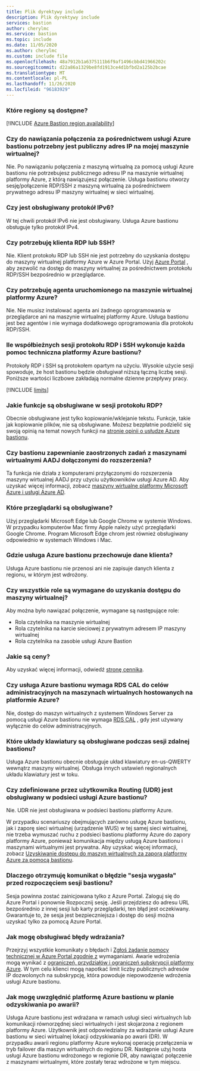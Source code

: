 ```yaml
---
title: Plik dyrektywy include
description: Plik dyrektywy include
services: bastion
author: cherylmc
ms.service: bastion
ms.topic: include
ms.date: 11/05/2020
ms.author: cherylmc
ms.custom: include file
ms.openlocfilehash: 48a7912b1a6375111b6f9af1496cbbd41966202c
ms.sourcegitcommit: d22a86a1329be8fd1913ce4d1bfbd2a125b2bcae
ms.translationtype: MT
ms.contentlocale: pl-PL
ms.lasthandoff: 11/26/2020
ms.locfileid: "96183929"
---
```

### <a name="which-regions-are-available"></a><a name="regions"></a>Które regiony są dostępne?

[!INCLUDE [Azure Bastion region availability](bastion-regions-include.md)]

### <a name="do-i-need-a-public-ip-on-my-virtual-machine-to-connect-via-azure-bastion"></a><a name="publicip"></a>Czy do nawiązania połączenia za pośrednictwem usługi Azure bastionu potrzebny jest publiczny adres IP na mojej maszynie wirtualnej?

Nie. Po nawiązaniu połączenia z maszyną wirtualną za pomocą usługi Azure bastionu nie potrzebujesz publicznego adresu IP na maszynie wirtualnej platformy Azure, z którą nawiązujesz połączenie. Usługa bastionu otworzy sesję/połączenie RDP/SSH z maszyną wirtualną za pośrednictwem prywatnego adresu IP maszyny wirtualnej w sieci wirtualnej.

### <a name="is-ipv6-supported"></a>Czy jest obsługiwany protokół IPv6?

W tej chwili protokół IPv6 nie jest obsługiwany. Usługa Azure bastionu obsługuje tylko protokół IPv4.

### <a name="do-i-need-an-rdp-or-ssh-client"></a><a name="rdpssh"></a>Czy potrzebuję klienta RDP lub SSH?

Nie. Klient protokołu RDP lub SSH nie jest potrzebny do uzyskania dostępu do maszyny wirtualnej platformy Azure w Azure Portal. Użyj [Azure Portal](https://portal.azure.com) , aby zezwolić na dostęp do maszyny wirtualnej za pośrednictwem protokołu RDP/SSH bezpośrednio w przeglądarce.

### <a name="do-i-need-an-agent-running-in-the-azure-virtual-machine"></a><a name="agent"></a>Czy potrzebuję agenta uruchomionego na maszynie wirtualnej platformy Azure?

Nie. Nie musisz instalować agenta ani żadnego oprogramowania w przeglądarce ani na maszynie wirtualnej platformy Azure. Usługa bastionu jest bez agentów i nie wymaga dodatkowego oprogramowania dla protokołu RDP/SSH.

### <a name="how-many-concurrent-rdp-and-ssh-sessions-does-each-azure-bastion-support"></a><a name="limits"></a>Ile współbieżnych sesji protokołu RDP i SSH wykonuje każda pomoc techniczna platformy Azure bastionu?

Protokoły RDP i SSH są protokołem opartym na użyciu. Wysokie użycie sesji spowoduje, że host bastionu będzie obsługiwał niższą łączną liczbę sesji. Poniższe wartości liczbowe zakładają normalne dzienne przepływy pracy.

[!INCLUDE [limits](bastion-limits.md)]

### <a name="what-features-are-supported-in-an-rdp-session"></a><a name="rdpfeaturesupport"></a>Jakie funkcje są obsługiwane w sesji protokołu RDP?

Obecnie obsługiwane jest tylko kopiowanie/wklejanie tekstu. Funkcje, takie jak kopiowanie plików, nie są obsługiwane. Możesz bezpłatnie podzielić się swoją opinią na temat nowych funkcji na [stronie opinii o usłudze Azure bastionu](https://feedback.azure.com/forums/217313-networking?category_id=367303).

### <a name="does-bastion-hardening-work-with-aadj-vm-extension-joined-vms"></a><a name="aadj"></a>Czy bastionu zapewnianie zaostrzonych zadań z maszynami wirtualnymi AADJ dołączonymi do rozszerzenia?

Ta funkcja nie działa z komputerami przyłączonymi do rozszerzenia maszyny wirtualnej AADJ przy użyciu użytkowników usługi Azure AD. Aby uzyskać więcej informacji, zobacz [maszyny wirtualne platformy Microsoft Azure i usługi Azure AD](../articles/active-directory/devices/howto-vm-sign-in-azure-ad-windows.md#requirements).

### <a name="which-browsers-are-supported"></a><a name="browsers"></a>Które przeglądarki są obsługiwane?

Użyj przeglądarki Microsoft Edge lub Google Chrome w systemie Windows. W przypadku komputerów Mac firmy Apple należy użyć przeglądarki Google Chrome. Program Microsoft Edge chrom jest również obsługiwany odpowiednio w systemach Windows i Mac.

### <a name="where-does-azure-bastion-store-customer-data"></a><a name="data"></a>Gdzie usługa Azure bastionu przechowuje dane klienta?

Usługa Azure bastionu nie przenosi ani nie zapisuje danych klienta z regionu, w którym jest wdrożony.

### <a name="are-any-roles-required-to-access-a-virtual-machine"></a><a name="roles"></a>Czy wszystkie role są wymagane do uzyskania dostępu do maszyny wirtualnej?

Aby można było nawiązać połączenie, wymagane są następujące role:

* Rola czytelnika na maszynie wirtualnej
* Rola czytelnika na karcie sieciowej z prywatnym adresem IP maszyny wirtualnej
* Rola czytelnika na zasobie usługi Azure Bastion

### <a name="what-is-the-pricing"></a><a name="pricingpage"></a>Jakie są ceny?

Aby uzyskać więcej informacji, odwiedź [stronę cennika](https://aka.ms/BastionHostPricing).

### <a name="does-azure-bastion-require-an-rds-cal-for-administrative-purposes-on-azure-hosted-vms"></a><a name="rdscal"></a>Czy usługa Azure bastionu wymaga RDS CAL do celów administracyjnych na maszynach wirtualnych hostowanych na platformie Azure?

Nie, dostęp do maszyn wirtualnych z systemem Windows Server za pomocą usługi Azure bastionu nie wymaga [RDS CAL](https://www.microsoft.com/p/windows-server-remote-desktop-services-cal/dg7gmgf0dvsv?activetab=pivot:overviewtab) , gdy jest używany wyłącznie do celów administracyjnych.

### <a name="which-keyboard-layouts-are-supported-during-the-bastion-remote-session"></a><a name="keyboard"></a>Które układy klawiatury są obsługiwane podczas sesji zdalnej bastionu?

Usługa Azure bastionu obecnie obsługuje układ klawiatury en-us-QWERTY wewnątrz maszyny wirtualnej.  Obsługa innych ustawień regionalnych układu klawiatury jest w toku.

### <a name="is-user-defined-routing-udr-supported-on-an-azure-bastion-subnet"></a><a name="udr"></a>Czy zdefiniowane przez użytkownika Routing (UDR) jest obsługiwany w podsieci usługi Azure bastionu?

Nie. UDR nie jest obsługiwana w podsieci bastionu platformy Azure.

W przypadku scenariuszy obejmujących zarówno usługę Azure bastionu, jak i zaporę sieci wirtualnej (urządzenie WUS) w tej samej sieci wirtualnej, nie trzeba wymuszać ruchu z podsieci bastionu platformy Azure do zapory platformy Azure, ponieważ komunikacja między usługą Azure bastionu i maszynami wirtualnymi jest prywatna. Aby uzyskać więcej informacji, zobacz [Uzyskiwanie dostępu do maszyn wirtualnych za zaporą platformy Azure za pomocą bastionu](https://azure.microsoft.com/blog/accessing-virtual-machines-behind-azure-firewall-with-azure-bastion/).

### <a name="why-do-i-get-your-session-has-expired-error-message-before-the-bastion-session-starts"></a><a name="session"></a>Dlaczego otrzymuję komunikat o błędzie "sesja wygasła" przed rozpoczęciem sesji bastionu?

Sesja powinna zostać zainicjowana tylko z Azure Portal. Zaloguj się do Azure Portal i ponownie Rozpocznij sesję. Jeśli przejdziesz do adresu URL bezpośrednio z innej sesji lub karty przeglądarki, ten błąd jest oczekiwany. Gwarantuje to, że sesja jest bezpieczniejsza i dostęp do sesji można uzyskać tylko za pomocą Azure Portal.

### <a name="how-do-i-handle-deployment-failures"></a><a name="udr"></a>Jak mogę obsługiwać błędy wdrażania?

Przejrzyj wszystkie komunikaty o błędach i [Zgłoś żądanie pomocy technicznej w Azure Portal zgodnie z](../articles/azure-portal/supportability/how-to-create-azure-support-request.md) wymaganiami. Awarie wdrożenia mogą wynikać z [ograniczeń, przydziałów i ograniczeń subskrypcji platformy Azure](../articles/azure-resource-manager/management/azure-subscription-service-limits.md). W tym celu klienci mogą napotkać limit liczby publicznych adresów IP dozwolonych na subskrypcję, która powoduje niepowodzenie wdrożenia usługi Azure bastionu.

### <a name="how-do-i-incorporate-azure-bastion-in-my-disaster-recovery-plan"></a><a name="dr"></a>Jak mogę uwzględnić platformę Azure bastionu w planie odzyskiwania po awarii?

Usługa Azure bastionu jest wdrażana w ramach usługi sieci wirtualnych lub komunikacji równorzędnej sieci wirtualnych i jest skojarzona z regionem platformy Azure. Użytkownik jest odpowiedzialny za wdrażanie usługi Azure bastionu w sieci wirtualnej lokacji odzyskiwania po awarii (DR). W przypadku awarii regionu platformy Azure wykonaj operację przełączenia w tryb failover dla maszyn wirtualnych do regionu DR. Następnie użyj hosta usługi Azure bastionu wdrożonego w regionie DR, aby nawiązać połączenie z maszynami wirtualnymi, które zostały teraz wdrożone w tym miejscu.